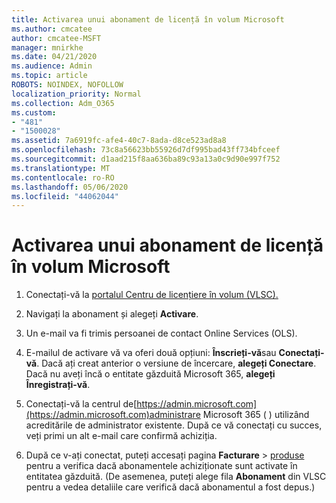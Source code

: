 ```yaml
---
title: Activarea unui abonament de licență în volum Microsoft
ms.author: cmcatee
author: cmcatee-MSFT
manager: mnirkhe
ms.date: 04/21/2020
ms.audience: Admin
ms.topic: article
ROBOTS: NOINDEX, NOFOLLOW
localization_priority: Normal
ms.collection: Adm_O365
ms.custom:
- "481"
- "1500028"
ms.assetid: 7a6919fc-afe4-40c7-8ada-d8ce523ad8a8
ms.openlocfilehash: 73c8a56623bb55926d7df995bad43ff734bfceef
ms.sourcegitcommit: d1aad215f8aa636ba89c93a13a0c9d90e997f752
ms.translationtype: MT
ms.contentlocale: ro-RO
ms.lasthandoff: 05/06/2020
ms.locfileid: "44062044"
---
```

# <a name="activating-a-microsoft-volume-license-subscription"></a>Activarea unui abonament de licență în volum Microsoft

1. Conectați-vă la [portalul Centru de licențiere în volum (VLSC).](https://go.microsoft.com/fwlink/p/?LinkId=329762)

2. Navigați la abonament și alegeți **Activare**.

3. Un e-mail va fi trimis persoanei de contact Online Services (OLS).

4. E-mailul de activare vă va oferi două opțiuni: **Înscrieți-vă**sau **Conectați-vă**. Dacă ați creat anterior o versiune de încercare, **alegeți Conectare**. Dacă nu aveți încă o entitate găzduită Microsoft 365, **alegeți Înregistrați-vă**.

5. Conectați-vă la centrul de[https://admin.microsoft.com](https://admin.microsoft.com)administrare Microsoft 365 ( ) utilizând acreditările de administrator existente. După ce vă conectați cu succes, veți primi un alt e-mail care confirmă achiziția.

6. După ce v-ați conectat, puteți accesați pagina **Facturare** \> [produse](https://go.microsoft.com/fwlink/p/?linkid=842054) pentru a verifica dacă abonamentele achiziționate sunt activate în entitatea găzduită. (De asemenea, puteți alege fila **Abonament** din VLSC pentru a vedea detaliile care verifică dacă abonamentul a fost depus.)
